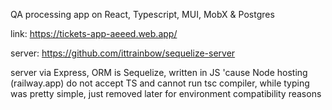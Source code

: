 QA processing app on React, Typescript, MUI, MobX & Postgres

link: https://tickets-app-aeeed.web.app/

server: https://github.com/ittrainbow/sequelize-server

server via Express, ORM is Sequelize, written in JS 'cause Node hosting (railway.app) do not accept TS and cannot run tsc compiler, while typing was pretty simple, just removed later for environment compatibility reasons
